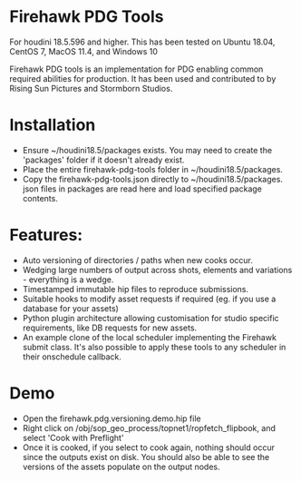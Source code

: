 # Firehawk PDG Tools

For houdini 18.5.596 and higher.  This has been tested on Ubuntu 18.04, CentOS 7, MacOS 11.4, and Windows 10

Firehawk PDG tools is an implementation for PDG enabling common required abilities for production.  It has been used and contributed to by Rising Sun Pictures and Stormborn Studios.

# Installation

- Ensure ~/houdini18.5/packages exists.  You may need to create the 'packages' folder if it doesn't already exist.
- Place the entire firehawk-pdg-tools folder in ~/houdini18.5/packages.
- Copy the firehawk-pdg-tools.json directly to ~/houdini18.5/packages.  json files in packages are read here and load specified package contents.

# Features:

- Auto versioning of directories / paths when new cooks occur.
- Wedging large numbers of output across shots, elements and variations - everything is a wedge.
- Timestamped immutable hip files to reproduce submissions.
- Suitable hooks to modify asset requests if required (eg. if you use a database for your assets)
- Python plugin architecture allowing customisation for studio specific requirements, like DB requests for new assets.
- An example clone of the local scheduler implementing the Firehawk submit class.  It's also possible to apply these tools to any scheduler in their onschedule callback.

# Demo

- Open the firehawk.pdg.versioning.demo.hip file
- Right click on /obj/sop_geo_process/topnet1/ropfetch_flipbook, and select 'Cook with Preflight'
- Once it is cooked, if you select to cook again, nothing should occur since the outputs exist on disk.  You should also be able to see the versions of the assets populate on the output nodes.

